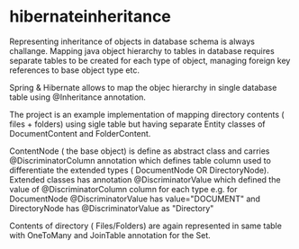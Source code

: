 # hibernateinheritance
Representing inheritance of objects in database schema is always challange. Mapping java object hierarchy to tables in database requires separate tables to be created for each type of object, managing foreign key references to base object type etc.

Spring & Hibernate allows to map the objec hierarchy in single database table using @Inheritance annotation.

The project is  an example implementation of mapping directory contents ( files + folders) using sigle table but having separate Entity classes of DocumentContent and FolderContent. 

ContentNode ( the base object) is define as abstract class and carries @DiscriminatorColumn annotation which defines table column used to differentiate the extended types ( DocumentNode OR DirectoryNode). Extended classes has annotation @DiscriminatorValue which defined the value of @DiscriminatorColumn column for each type e.g. for DocumentNode @DiscriminatorValue has value="DOCUMENT" and DirectoryNode has @DiscriminatorValue as "Directory" 

Contents of directory ( Files/Folders) are again represented in same table with OneToMany and JoinTable annotation for the Set.




